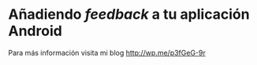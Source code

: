 # Añadiendo *feedback* a tu aplicación Android

Para más información visita mi blog http://wp.me/p3fGeG-9r